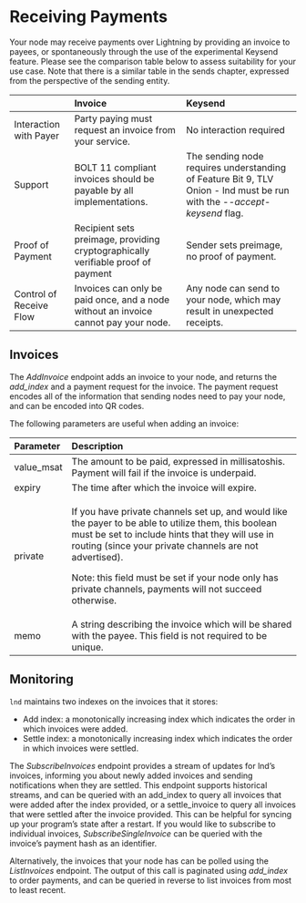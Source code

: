 # Receiving Payments

Your node may receive payments over Lightning by providing an invoice to payees, or spontaneously through the use of the experimental Keysend feature. Please see the comparison table below to assess suitability for your use case. Note that there is a similar table in the sends chapter, expressed from the perspective of the sending entity. 

|  | Invoice | Keysend |
| :--- | :--- | :--- |
| Interaction with Payer  | Party paying must request an invoice from your service.  | No interaction required |
| Support | BOLT 11 compliant invoices should be payable by all implementations.  | The sending node requires understanding of Feature Bit 9, TLV Onion - lnd must be run with the -_-accept-keysend_ flag. |
| Proof of Payment | Recipient sets preimage, providing cryptographically verifiable proof of payment | Sender sets preimage, no proof of payment.  |
| Control of Receive Flow | Invoices can only be paid once, and a node without an invoice cannot pay your node. | Any node can send to your node, which may result in unexpected receipts.  |

## Invoices

The _AddInvoice_ endpoint adds an invoice to your node, and returns the _add\_index_ and a payment request for the invoice. The payment request encodes all of the information that sending nodes need to pay your node, and can be encoded into QR codes. 

The following parameters are useful when adding an invoice:

<table>
  <thead>
    <tr>
      <th style="text-align:left">Parameter</th>
      <th style="text-align:left">Description</th>
    </tr>
  </thead>
  <tbody>
    <tr>
      <td style="text-align:left">value_msat</td>
      <td style="text-align:left">The amount to be paid, expressed in millisatoshis. Payment will fail if
        the invoice is underpaid.</td>
    </tr>
    <tr>
      <td style="text-align:left">expiry</td>
      <td style="text-align:left">The time after which the invoice will expire.</td>
    </tr>
    <tr>
      <td style="text-align:left">private</td>
      <td style="text-align:left">
        <p>If you have private channels set up, and would like the payer to be able
          to utilize them, this boolean must be set to include hints that they will
          use in routing (since your private channels are not advertised).
          <br />
        </p>
        <p>Note: this field must be set if your node only has private channels, payments
          will not succeed otherwise.</p>
      </td>
    </tr>
    <tr>
      <td style="text-align:left">memo</td>
      <td style="text-align:left">A string describing the invoice which will be shared with the payee. This
        field is not required to be unique.</td>
    </tr>
  </tbody>
</table>

## Monitoring

`lnd` maintains two indexes on the invoices that it stores:

* Add index: a monotonically increasing index which indicates the order in which invoices were added. 
* Settle index: a monotonically increasing index which indicates the order in which invoices were settled. 

The _SubscribeInvoices_ endpoint provides a stream of updates for lnd’s invoices, informing you about newly added invoices and sending notifications when they are settled. This endpoint supports historical streams, and can be queried with an add\_index to query all invoices that were added after the index provided, or a settle\_invoice to query all invoices that were settled after the invoice provided. This can be helpful for syncing up your program’s state after a restart. If you would like to subscribe to individual invoices, _SubscribeSingleInvoice_ can be queried with the invoice’s payment hash as an identifier. 

Alternatively, the invoices that your node has can be polled using the _ListInvoices_ endpoint. The output of this call is paginated using _add\_index_ to order payments, and can be queried in reverse to list invoices from most to least recent.

